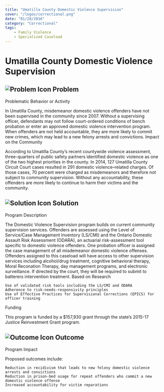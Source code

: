 ```yaml
---
title: "Umatilla County Domestic Violence Supervision"
cover: "/logos/correctional.png"
date: "01/28/2016"
category: "Correctional"
tags:
    - Family Violence
    - Specialized Caseload 
---
```


# Umatilla County Domestic Violence Supervision

## ![Problem Icon](https://github.com/google/material-design-icons/raw/master/alert/1x_web/ic_error_outline_black_48dp.png "Problem") Problem

Problematic Behavior or Activity

In Umatilla County, misdemeanor domestic violence offenders have not been supervised in the community since 2007. Without a supervising officer, defendants may not follow court-ordered conditions of bench probation or enter an approved domestic violence intervention program. When offenders are not held accountable, they are more likely to commit new crimes, which may lead to a new felony arrests and convictions.
Impact on the Community

According to Umatilla County’s recent countywide violence assessment, three-quarters of public safety partners identified domestic violence as one of the two highest priorities in the county. In 2014, 127 Umatilla County Circuit Court cases resulted in 291 domestic violence–related charges. Of those cases, 70 percent were charged as misdemeanors and therefore not subject to community supervision. Without any accountability, these offenders are more likely to continue to harm their victims and the community.

## ![Solution Icon](https://github.com/google/material-design-icons/raw/master/action/1x_web/ic_lightbulb_outline_black_48dp.png "Solution") Solution

Program Description

The Domestic Violence Supervision program builds on current community supervision services. Offenders are assessed using the Level of Service/Case Management Inventory (LS/CMI) and the Ontario Domestic Assault Risk Assessment (ODARA), an actuarial risk-assessment tool specific to domestic violence offenders. One probation officer is assigned the case management of all misdemeanor domestic violence offenses. Offenders assigned to this caseload will have access to other supervision services including alcohol/drug treatment, cognitive behavioral therapy, Moral Reconation Therapy, day management programs, and electronic surveillance. If directed by the court, they will be required to submit to batterers intervention treatment.
Based on Research

    Use of validated risk tools including the LS/CMI and ODARA
    Adherence to risk-needs-responsivity principles
    Use of Effective Practices for Supervisional Corrections (EPICS) for officer training

Funding

This program is funded by a $157,930 grant through the state’s 2015-17 Justice Reinvestment Grant program.

## ![Outcome Icon](https://github.com/google/material-design-icons/raw/master/action/1x_web/ic_view_list_black_48dp.png "Outcome") Outcome

Program Impact

Proposed outcomes include:

    Reduction in recidivism that leads to new felony domestic violence arrests and convictions
    Reduction in prison-bed usage for repeat offenders who commit a new domestic violence offense
    Increased accountability for victim reparations
